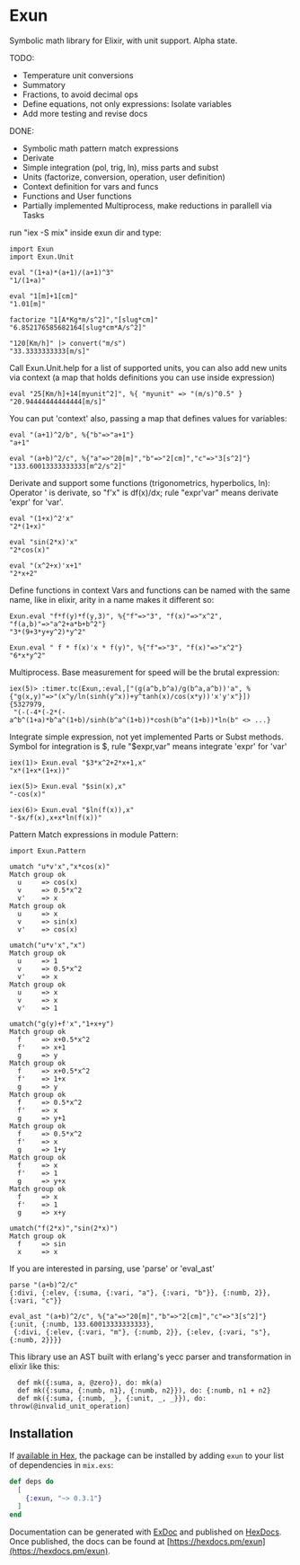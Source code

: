 # Exun

Symbolic math library for Elixir, with unit support.
Alpha state.

TODO:
 - Temperature unit conversions
 - Summatory
 - Fractions, to avoid decimal ops
 - Define equations, not only expressions: Isolate variables
 - Add more testing and revise docs
 
DONE:
 + Symbolic math pattern match expressions
 + Derivate
 + Simple integration (pol, trig, ln), miss parts and subst
 + Units (factorize, conversion, operation, user definition)
 + Context definition for vars and funcs
 + Functions and User functions  
 + Partially implemented Multiprocess, make reductions in parallell via Tasks 

run "iex -S mix" inside exun dir and type:
```
import Exun
import Exun.Unit

eval "(1+a)*(a+1)/(a+1)^3"
"1/(1+a)"

eval "1[m]+1[cm]"
"1.01[m]"

factorize "1[A*Kg*m/s^2]","[slug*cm]"
"6.852176585682164[slug*cm*A/s^2]"

"120[Km/h]" |> convert("m/s")
"33.3333333333[m/s]"
```

Call Exun.Unit.help for a list of supported units, you can also add new units via context (a map that holds definitions you can use inside expression)
```
eval "25[Km/h]+14[myunit^2]", %{ "myunit" => "(m/s)^0.5" }
"20.94444444444444[m/s]"
```

You can put 'context' also, passing a map that defines values for variables:
```
eval "(a+1)^2/b", %{"b"=>"a+1"}
"a+1"

eval "(a+b)^2/c", %{"a"=>"20[m]","b"=>"2[cm]","c"=>"3[s^2]"}
"133.60013333333333[m^2/s^2]"
```

Derivate and support some functions (trigonometrics, hyperbolics, ln):
Operator ' is derivate, so "f'x" is df(x)/dx; rule "expr'var" means derivate 'expr' for 'var'. 
```
eval "(1+x)^2'x"
"2*(1+x)"

eval "sin(2*x)'x"
"2*cos(x)"

eval "(x^2+x)'x+1"
"2*x+2"
```

Define functions in context
Vars and functions can be named with the same name, like in elixir, arity in a name makes it different so:
```
Exun.eval "f*f(y)*f(y,3)", %{"f"=>"3", "f(x)"=>"x^2", "f(a,b)"=>"a^2+a*b+b^2"}
"3*(9+3*y+y^2)*y^2"

Exun.eval " f * f(x)'x * f(y)", %{"f"=>"3", "f(x)"=>"x^2"}
"6*x*y^2"

```

Multiprocess. Base measurement for speed will be the brutal expression:
```
iex(5)> :timer.tc(Exun,:eval,["(g(a^b,b^a)/g(b^a,a^b))'a", %{"g(x,y)"=>"(x^y/ln(sinh(y^x))+y^tanh(x)/cos(x*y))'x'y'x"}])
{5327979,
 "(-(-4*(-2*(-a^b^(1+a)*b^a^(1+b)/sinh(b^a^(1+b))*cosh(b^a^(1+b))*ln(b" <> ...}
 ```

 Integrate simple expression, not yet implemented Parts or Subst methods. Symbol for integration is $, rule "$expr,var" means integrate 'expr' for 'var'
```
iex(1)> Exun.eval "$3*x^2+2*x+1,x"
"x*(1+x*(1+x))"

iex(5)> Exun.eval "$sin(x),x"     
"-cos(x)"

iex(6)> Exun.eval "$ln(f(x)),x"
"-$x/f(x),x+x*ln(f(x))"
```

Pattern Match expressions in module Pattern:
```
import Exun.Pattern

umatch "u*v'x","x*cos(x)"
Match group ok
  u     => cos(x)
  v     => 0.5*x^2
  v'    => x
Match group ok
  u     => x
  v     => sin(x)
  v'    => cos(x)

umatch("u*v'x","x")
Match group ok
  u     => 1
  v     => 0.5*x^2
  v'    => x
Match group ok
  u     => x
  v     => x
  v'    => 1

umatch("g(y)+f'x","1+x+y")
Match group ok
  f     => x+0.5*x^2
  f'    => x+1
  g     => y
Match group ok
  f     => x+0.5*x^2
  f'    => 1+x
  g     => y
Match group ok
  f     => 0.5*x^2
  f'    => x
  g     => y+1
Match group ok
  f     => 0.5*x^2
  f'    => x
  g     => 1+y
Match group ok
  f     => x
  f'    => 1
  g     => y+x
Match group ok
  f     => x
  f'    => 1
  g     => x+y

umatch("f(2*x)","sin(2*x)")
Match group ok
  f     => sin
  x     => x
```


If you are interested in parsing, use 'parse' or 'eval_ast'
```
parse "(a+b)^2/c"
{:divi, {:elev, {:suma, {:vari, "a"}, {:vari, "b"}}, {:numb, 2}}, {:vari, "c"}}

eval_ast "(a+b)^2/c", %{"a"=>"20[m]","b"=>"2[cm]","c"=>"3[s^2]"}
{:unit, {:numb, 133.60013333333333},
 {:divi, {:elev, {:vari, "m"}, {:numb, 2}}, {:elev, {:vari, "s"}, {:numb, 2}}}}
```

This library use an AST built with erlang's yecc parser and transformation in elixir like this:
```
  def mk({:suma, a, @zero}), do: mk(a)
  def mk({:suma, {:numb, n1}, {:numb, n2}}), do: {:numb, n1 + n2}
  def mk({:suma, {:numb, _}, {:unit, _, _}}), do: throw(@invalid_unit_operation)
```


## Installation

If [available in Hex](https://hex.pm/docs/publish), the package can be installed
by adding `exun` to your list of dependencies in `mix.exs`:

```elixir
def deps do
  [
    {:exun, "~> 0.3.1"}
  ]
end
```

Documentation can be generated with [ExDoc](https://github.com/elixir-lang/ex_doc)
and published on [HexDocs](https://hexdocs.pm). Once published, the docs can
be found at [https://hexdocs.pm/exun](https://hexdocs.pm/exun).

